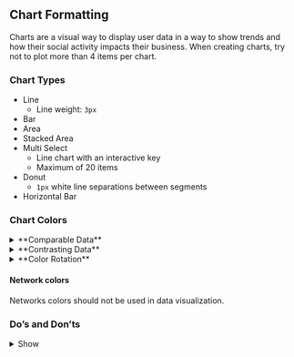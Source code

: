 ## Chart Formatting

Charts are a visual way to display user data in a way to show trends and how their social activity impacts their business. When creating charts, try not to plot more than 4 items per chart.

### Chart Types

- Line
	- Line weight: `3px`
- Bar
- Area
- Stacked Area
- Multi Select
	- Line chart with an interactive key
	- Maximum of 20 items
- Donut
	- `1px` white line separations between segments
- Horizontal Bar

### Chart Colors

<details>
	<summary>**Comparable Data**</summary>

	When creating charts with comparable data, use analogous color schemes to create a relationship between the items. Colors should be applied in the following order:

	<ul>
		<li>`Teal 500` </li>
		<li>`Teal 800`</li>
		<li>`Purple 500`</li>
		<li>`Purple 800`</li>
	</ul>
</details>

<details>
	<summary>**Contrasting Data**</summary>

	When creating charts with contrasting data, use complementary color schemes to ensure that the data can easily be differentiated. Colors should be applied in the following order:

	<ul>
		<li>`Teal 500` </li>
		<li>`Purple 800`</li>
		<li>`Magenta 500`</li>
		<li>`Yellow 800`</li>
		<li>`Blue 500`</li>
		<li>`Pink 800`</li>
	</ul>
</details>

<details>
	<summary>**Color Rotation**</summary>

	For reports that have an interactive key or up to 20 data points, cycle through the following colors:

	<ul>
		<li>`Green 500` </li>
		<li>`Teal 500`</li>
		<li>`Blue 500`</li>
		<li>`Purple 500`</li>
		<li>`Magenta 500`</li>
		<li>`Pink 500`</li>
		<li>`Red 500`</li>
		<li>`Orange 500`</li>
		<li>`Yellow 500`</li>
		<li>`Neutral 500`</li>
		<li>`Green 800`</li>
		<li>`Teal 800`</li>
		<li>`Blue 800`</li>
		<li>`Purple 800`</li>
		<li>`Magenta 800`</li>
		<li>`Pink 800`</li>
		<li>`Red 800`</li>
		<li>`Orange 800`</li>
		<li>`Yellow 800`</li>
		<li>`Neutral 700`</li>
	</ul>
</details>

#### Network colors

Networks colors should not be used in data visualization.

### Do’s and Don’ts

<details>
	<summary>Show</summary>

	<ul>
		<li class='do'>**DO:** Show the axis lines where the data will be represented ![DO: Axis Lines]({{{siteUrl}}}/assets/axislinesdo.svg)</li>

		<li class='do'>**DO:** Extend the axis lines to fill the full width of the content area ![DON'T: Axis Lines]({{{siteUrl}}}/assets/axislinesdont.svg)</li>

		<li class='dont'>**DON'T:** Use standard abbreviations for labels ![DO: Abbreviations]({{{siteUrl}}}/assets/abbreviationdo.svg)</li>

		<li class='do'>**DO:** Slant labels to make them fit ![DON'T: Abbreviations]({{{siteUrl}}}/assets/abbreviationdont.svg)</li>

		<li class='dont'>**DON'T:** Center the chart Key below the chart ![DO: Key]({{{siteUrl}}}/assets/keydo.svg)</li>

		<li class='do'>**DO:** Left or Right Align the chart Key, or place it above the chart ![DON'T: Key]({{{siteUrl}}}/assets/keydont.svg)</li>

		<li class='do'>**DO:** Round off points ![DO: Points]({{{siteUrl}}}/assets/pointsdo.svg)</li>

		<li class='do'>**DO:** Have charts have any sharp points ![DON'T: Points]({{{siteUrl}}}/assets/pointsdont.svg)</li>
	</ul>
</details>
